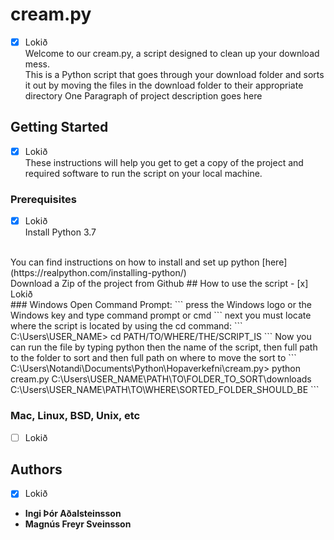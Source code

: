 # cream.py
- [x] Lokið <br />
Welcome to our cream.py, a script designed to clean up your download mess. <br />
This is a Python script that goes through your download folder and sorts it out by moving the files in the download folder to their appropriate directory
One Paragraph of project description goes here

## Getting Started
- [x] Lokið <br />
These instructions will help you get to get a copy of the project and required software to run the script on your local machine.

### Prerequisites
- [x] Lokið <br />
Install Python 3.7
<br />
You can find instructions on how to install and set up python [here](https://realpython.com/installing-python/)
<br />
Download a Zip of the project from Github
## How to use the script
- [x] Lokið <br />
### Windows
Open Command Prompt:
```
press the Windows logo or the Windows key and type command prompt or cmd
```
next you must locate where the script is located by using the cd command:
```
C:\Users\USER_NAME> cd PATH/TO/WHERE/THE/SCRIPT_IS
```
Now you can run the file by typing python then the name of the script, then full path to the folder to sort and then full path on where to move the sort to
```
C:\Users\Notandi\Documents\Python\Hopaverkefni\cream.py> python cream.py C:\Users\USER_NAME\PATH\TO\FOLDER_TO_SORT\downloads C:\Users\USER_NAME\PATH\TO\WHERE\SORTED_FOLDER_SHOULD_BE
```

### Mac, Linux, BSD, Unix, etc
- [ ] Lokið <br />

## Authors
- [x] Lokið
* **Ingi Þór Aðalsteinsson**
* **Magnús Freyr Sveinsson**
